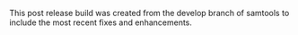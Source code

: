 This post release build was created from the develop branch of
samtools to include the most recent fixes and enhancements.
